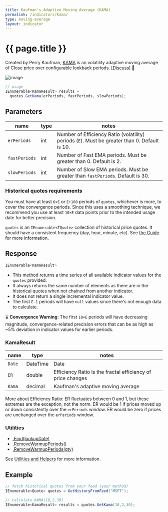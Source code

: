 ```yaml
---
title: Kaufman's Adaptive Moving Average (KAMA)
permalink: /indicators/Kama/
type: moving-average
layout: indicator
---
```


# {{ page.title }}

Created by Perry Kaufman, [KAMA](https://school.stockcharts.com/doku.php?id=technical_indicators:kaufman_s_adaptive_moving_average) is an volatility adaptive moving average of Close price over configurable lookback periods.
[[Discuss] :speech_balloon:]({{site.github.repository_url}}/discussions/210 "Community discussion about this indicator")

![image]({{site.baseurl}}/assets/charts/Kama.png)

```csharp
// usage
IEnumerable<KamaResult> results =
  quotes.GetKama(erPeriods, fastPeriods, slowPeriods);
```

## Parameters

| name | type | notes
| -- |-- |--
| `erPeriods` | int | Number of Efficiency Ratio (volatility) periods (`E`).  Must be greater than 0.  Default is 10.
| `fastPeriods` | int | Number of Fast EMA periods.  Must be greater than 0.  Default is 2.
| `slowPeriods` | int | Number of Slow EMA periods.  Must be greater than `fastPeriods`.  Default is 30.

### Historical quotes requirements

You must have at least `6×E` or `E+100` periods of `quotes`, whichever is more, to cover the convergence periods.  Since this uses a smoothing technique, we recommend you use at least `10×E` data points prior to the intended usage date for better precision.

`quotes` is an `IEnumerable<TQuote>` collection of historical price quotes.  It should have a consistent frequency (day, hour, minute, etc).  See [the Guide]({{site.baseurl}}/guide/#historical-quotes) for more information.

## Response

```csharp
IEnumerable<KamaResult>
```

- This method returns a time series of all available indicator values for the `quotes` provided.
- It always returns the same number of elements as there are in the historical quotes when not chained from another indicator.
- It does not return a single incremental indicator value.
- The first `E-1` periods will have `null` values since there's not enough data to calculate.

:hourglass: **Convergence Warning**: The first `10×E` periods will have decreasing magnitude, convergence-related precision errors that can be as high as ~5% deviation in indicator values for earlier periods.

### KamaResult

| name | type | notes
| -- |-- |--
| `Date` | DateTime | Date
| `ER`   | double | Efficiency Ratio is the fractal efficiency of price changes
| `Kama` | decimal | Kaufman's adaptive moving average

More about Efficiency Ratio: ER fluctuates between 0 and 1, but these extremes are the exception, not the norm. ER would be 1 if prices moved up or down consistently over the `erPeriods` window. ER would be zero if prices are unchanged over the `erPeriods` window.

### Utilities

- [.Find(lookupDate)]({{site.baseurl}}/utilities#find-indicator-result-by-date)
- [.RemoveWarmupPeriods()]({{site.baseurl}}/utilities#remove-warmup-periods)
- [.RemoveWarmupPeriods(qty)]({{site.baseurl}}/utilities#remove-warmup-periods)

See [Utilities and Helpers]({{site.baseurl}}/utilities#utilities-for-indicator-results) for more information.

## Example

```csharp
// fetch historical quotes from your feed (your method)
IEnumerable<Quote> quotes = GetHistoryFromFeed("MSFT");

// calculate KAMA(10,2,30)
IEnumerable<KamaResult> results = quotes.GetKama(10,2,30);
```

